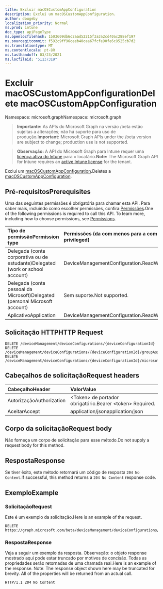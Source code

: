 ```yaml
---
title: Excluir macOSCustomAppConfiguration
description: Exclui um macOSCustomAppConfiguration.
author: dougeby
localization_priority: Normal
ms.prod: intune
doc_type: apiPageType
ms.openlocfilehash: 1b03609db6c2aad52215f3a3a2cd40ac288ef197
ms.sourcegitcommit: f592c9ff96ceeb40caa67fcfe90fe6c8525cb7d2
ms.translationtype: MT
ms.contentlocale: pt-BR
ms.lasthandoff: 03/23/2021
ms.locfileid: "51137319"
---
```

# <a name="delete-macoscustomappconfiguration"></a><span data-ttu-id="cd625-103">Excluir macOSCustomAppConfiguration</span><span class="sxs-lookup"><span data-stu-id="cd625-103">Delete macOSCustomAppConfiguration</span></span>

<span data-ttu-id="cd625-104">Namespace: microsoft.graph</span><span class="sxs-lookup"><span data-stu-id="cd625-104">Namespace: microsoft.graph</span></span>

> <span data-ttu-id="cd625-105">**Importante:** As APIs do Microsoft Graph na versão /beta estão sujeitas a alterações; não há suporte para uso de produção.</span><span class="sxs-lookup"><span data-stu-id="cd625-105">**Important:** Microsoft Graph APIs under the /beta version are subject to change; production use is not supported.</span></span>

> <span data-ttu-id="cd625-106">**Observação:** A API do Microsoft Graph para Intune requer uma [licença ativa do Intune](https://go.microsoft.com/fwlink/?linkid=839381) para o locatário.</span><span class="sxs-lookup"><span data-stu-id="cd625-106">**Note:** The Microsoft Graph API for Intune requires an [active Intune license](https://go.microsoft.com/fwlink/?linkid=839381) for the tenant.</span></span>

<span data-ttu-id="cd625-107">Exclui um [macOSCustomAppConfiguration](../resources/intune-deviceconfig-macoscustomappconfiguration.md).</span><span class="sxs-lookup"><span data-stu-id="cd625-107">Deletes a [macOSCustomAppConfiguration](../resources/intune-deviceconfig-macoscustomappconfiguration.md).</span></span>

## <a name="prerequisites"></a><span data-ttu-id="cd625-108">Pré-requisitos</span><span class="sxs-lookup"><span data-stu-id="cd625-108">Prerequisites</span></span>
<span data-ttu-id="cd625-p101">Uma das seguintes permissões é obrigatória para chamar esta API. Para saber mais, incluindo como escolher permissões, confira [Permissões](/graph/permissions-reference).</span><span class="sxs-lookup"><span data-stu-id="cd625-p101">One of the following permissions is required to call this API. To learn more, including how to choose permissions, see [Permissions](/graph/permissions-reference).</span></span>

|<span data-ttu-id="cd625-111">Tipo de permissão</span><span class="sxs-lookup"><span data-stu-id="cd625-111">Permission type</span></span>|<span data-ttu-id="cd625-112">Permissões (da com menos para a com mais privilégios)</span><span class="sxs-lookup"><span data-stu-id="cd625-112">Permissions (from least to most privileged)</span></span>|
|:---|:---|
|<span data-ttu-id="cd625-113">Delegada (conta corporativa ou de estudante)</span><span class="sxs-lookup"><span data-stu-id="cd625-113">Delegated (work or school account)</span></span>|<span data-ttu-id="cd625-114">DeviceManagementConfiguration.ReadWrite.All</span><span class="sxs-lookup"><span data-stu-id="cd625-114">DeviceManagementConfiguration.ReadWrite.All</span></span>|
|<span data-ttu-id="cd625-115">Delegada (conta pessoal da Microsoft)</span><span class="sxs-lookup"><span data-stu-id="cd625-115">Delegated (personal Microsoft account)</span></span>|<span data-ttu-id="cd625-116">Sem suporte.</span><span class="sxs-lookup"><span data-stu-id="cd625-116">Not supported.</span></span>|
|<span data-ttu-id="cd625-117">Aplicativo</span><span class="sxs-lookup"><span data-stu-id="cd625-117">Application</span></span>|<span data-ttu-id="cd625-118">DeviceManagementConfiguration.ReadWrite.All</span><span class="sxs-lookup"><span data-stu-id="cd625-118">DeviceManagementConfiguration.ReadWrite.All</span></span>|

## <a name="http-request"></a><span data-ttu-id="cd625-119">Solicitação HTTP</span><span class="sxs-lookup"><span data-stu-id="cd625-119">HTTP Request</span></span>
<!-- {
  "blockType": "ignored"
}
-->
``` http
DELETE /deviceManagement/deviceConfigurations/{deviceConfigurationId}
DELETE /deviceManagement/deviceConfigurations/{deviceConfigurationId}/groupAssignments/{deviceConfigurationGroupAssignmentId}/deviceConfiguration
DELETE /deviceManagement/deviceConfigurations/{deviceConfigurationId}/microsoft.graph.windowsDomainJoinConfiguration/networkAccessConfigurations/{deviceConfigurationId}
```

## <a name="request-headers"></a><span data-ttu-id="cd625-120">Cabeçalhos de solicitação</span><span class="sxs-lookup"><span data-stu-id="cd625-120">Request headers</span></span>
|<span data-ttu-id="cd625-121">Cabeçalho</span><span class="sxs-lookup"><span data-stu-id="cd625-121">Header</span></span>|<span data-ttu-id="cd625-122">Valor</span><span class="sxs-lookup"><span data-stu-id="cd625-122">Value</span></span>|
|:---|:---|
|<span data-ttu-id="cd625-123">Autorização</span><span class="sxs-lookup"><span data-stu-id="cd625-123">Authorization</span></span>|<span data-ttu-id="cd625-124">&lt;Token&gt; de portador obrigatório.</span><span class="sxs-lookup"><span data-stu-id="cd625-124">Bearer &lt;token&gt; Required.</span></span>|
|<span data-ttu-id="cd625-125">Aceitar</span><span class="sxs-lookup"><span data-stu-id="cd625-125">Accept</span></span>|<span data-ttu-id="cd625-126">application/json</span><span class="sxs-lookup"><span data-stu-id="cd625-126">application/json</span></span>|

## <a name="request-body"></a><span data-ttu-id="cd625-127">Corpo da solicitação</span><span class="sxs-lookup"><span data-stu-id="cd625-127">Request body</span></span>
<span data-ttu-id="cd625-128">Não forneça um corpo de solicitação para esse método.</span><span class="sxs-lookup"><span data-stu-id="cd625-128">Do not supply a request body for this method.</span></span>

## <a name="response"></a><span data-ttu-id="cd625-129">Resposta</span><span class="sxs-lookup"><span data-stu-id="cd625-129">Response</span></span>
<span data-ttu-id="cd625-130">Se tiver êxito, este método retornará um código de resposta `204 No Content`.</span><span class="sxs-lookup"><span data-stu-id="cd625-130">If successful, this method returns a `204 No Content` response code.</span></span>

## <a name="example"></a><span data-ttu-id="cd625-131">Exemplo</span><span class="sxs-lookup"><span data-stu-id="cd625-131">Example</span></span>

### <a name="request"></a><span data-ttu-id="cd625-132">Solicitação</span><span class="sxs-lookup"><span data-stu-id="cd625-132">Request</span></span>
<span data-ttu-id="cd625-133">Este é um exemplo da solicitação.</span><span class="sxs-lookup"><span data-stu-id="cd625-133">Here is an example of the request.</span></span>
``` http
DELETE https://graph.microsoft.com/beta/deviceManagement/deviceConfigurations/{deviceConfigurationId}
```

### <a name="response"></a><span data-ttu-id="cd625-134">Resposta</span><span class="sxs-lookup"><span data-stu-id="cd625-134">Response</span></span>
<span data-ttu-id="cd625-p102">Veja a seguir um exemplo da resposta. Observação: o objeto response mostrado aqui pode estar truncado por motivos de concisão. Todas as propriedades serão retornadas de uma chamada real.</span><span class="sxs-lookup"><span data-stu-id="cd625-p102">Here is an example of the response. Note: The response object shown here may be truncated for brevity. All of the properties will be returned from an actual call.</span></span>
``` http
HTTP/1.1 204 No Content
```




